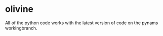 # olivine

All of the python code works with the latest version of code on the pynams workingbranch.

